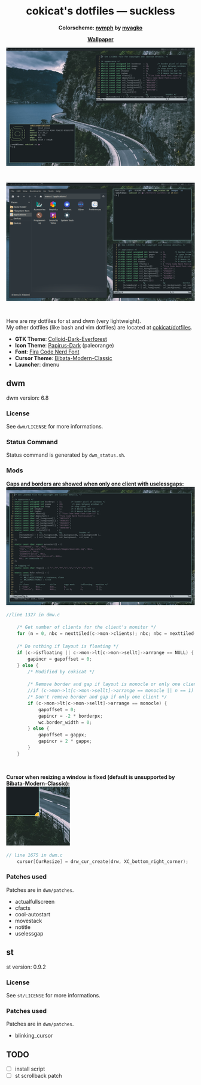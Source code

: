<h1 align="center">cokicat's dotfiles — suckless</h1>
<p align="center"><b>Colorscheme: <a href="https://github.com/myagko/nymph.git">nymph</a> by <a href="https://github.com/myagko/">myagko</a></b><p>
<p align="center"><b><a href="https://w.wallhaven.cc/full/x1/wallhaven-x1vk3z.jpg">Wallpaper</a></b><p>
<img align="center" src="images/screenshot.png" alt="dwm" title="dwm" />
<p><br></p>
<img align="center" src="images/screenshot2.png" alt="GTK" title="GTK" />
<p><br></p>

Here are my dotfiles for st and dwm (very lightweight).  
My other dotfiles (like bash and vim dotfiles) are located at [cokicat/dotfiles](https://github.com/cokicat/dotfiles.git).

- **GTK Theme**: [Colloid-Dark-Everforest](https://github.com/vinceliuice/Colloid-gtk-theme)
- **Icon Theme**: [Papirus-Dark](https://github.com/PapirusDevelopmentTeam/papirus-icon-theme) (paleorange)
- **Font**: [Fira Code Nerd Font](https://github.com/ryanoasis/nerd-fonts/releases/download/v3.2.1/FiraMono.zip)
- **Cursor Theme**: [Bibata-Modern-Classic](https://github.com/ful1e5/Bibata_Cursor)
- **Launcher**: dmenu

## dwm
dwm version: 6.8
### License
See `dwm/LICENSE` for more informations.
### Status Command
Status command is generated by `dwm_status.sh`.
### Mods
**Gaps and borders are showed when only one client with uselessgaps:**
![Gaps Mod](images/mod_gaps.png "Gaps Mod")
```c
//line 1327 in dmw.c

	/* Get number of clients for the client's monitor */
	for (n = 0, nbc = nexttiled(c->mon->clients); nbc; nbc = nexttiled(nbc->next), n++);

	/* Do nothing if layout is floating */
	if (c->isfloating || c->mon->lt[c->mon->sellt]->arrange == NULL) {
		gapincr = gapoffset = 0;
	} else {
		/* Modified by cokicat */
		
		/* Remove border and gap if layout is monocle or only one client */
		//if (c->mon->lt[c->mon->sellt]->arrange == monocle || n == 1) {
		/* Don't remove border and gap if only one client */
		if (c->mon->lt[c->mon->sellt]->arrange == monocle) {
			gapoffset = 0;
			gapincr = -2 * borderpx;
			wc.border_width = 0;
		} else {
			gapoffset = gappx;
			gapincr = 2 * gappx;
		}
	}
```
<br>

**Cursor when resizing a window is fixed (default is unsupported by Bibata-Modern-Classic):**  
![Cursor Mod](images/mod_cursor.png "Cursor Mod")
```c
// line 1675 in dwm.c
	cursor[CurResize] = drw_cur_create(drw, XC_bottom_right_corner);
```
### Patches used
Patches are in `dwm/patches`.
- actualfullscreen
- cfacts
- cool-autostart
- movestack
- notitle
- uselessgap

## st
st version: 0.9.2
### License
See `st/LICENSE` for more informations.
### Patches used
Patches are in `dwm/patches`.
- blinking_cursor

## TODO
- [ ] install script
- [ ] st scrollback patch
